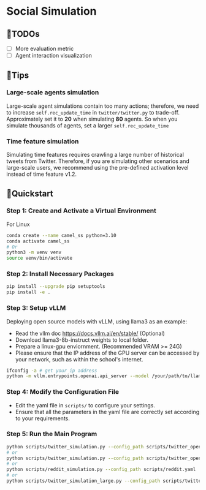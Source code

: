 # Social Simulation

## 💪TODOs

- [ ] More evaluation metric
- [ ] Agent interaction visualization

## 🚴Tips

### Large-scale agents simulation

Large-scale agent simulations contain too many actions; therefore, we need to increase `self.rec_update_time` in `twitter/twitter.py` to trade-off. Approximately set it to **20** when simulating **80** agents. So when you simulate thousands of agents, set a larger `self.rec_update_time`

### Time feature simulation

Simulating time features requires crawling a large number of historical tweets from Twitter. Therefore, if you are simulating other scenarios and large-scale users, we recommend using the pre-defined activation level instead of time feature v1.2.

## 🏃Quickstart

### Step 1: Create and Activate a Virtual Environment

For Linux

```bash
conda create --name camel_ss python=3.10
conda activate camel_ss
# Or
python3 -m venv venv
source venv/bin/activate
```

### Step 2: Install Necessary Packages

```bash
pip install --upgrade pip setuptools
pip install -e .
```

### Step 3: Setup vLLM

Deploying open source models with vLLM, using llama3 as an example:

- Read the vllm doc https://docs.vllm.ai/en/stable/ (Optional)
- Download llama3-8b-instruct weights to local folder.
- Prepare a linux-gpu enviornment. (Recommended VRAM >= 24G)
- Please ensure that the IP address of the GPU server can be accessed by your network, such as within the school's internet.

```bash
ifconfig -a # get your ip address
python -m vllm.entrypoints.openai.api_server --model /your/path/to/llama3-8b-instruct # get your port number
```

### Step 4: Modify the Configuration File

- Edit the yaml file in `scripts/` to configure your settings.
- Ensure that all the parameters in the yaml file are correctly set according to your requirements.

### Step 5: Run the Main Program

```bash
python scripts/twitter_simulation.py --config_path scripts/twitter_openai.yaml
# or
python scripts/twitter_simulation.py --config_path scripts/twitter_opensource.yaml
# or
python scripts/reddit_simulation.py --config_path scripts/reddit.yaml
# or
python scripts/twitter_simulation_large.py --config_path scripts/twitter_simulation_large.yaml
```
